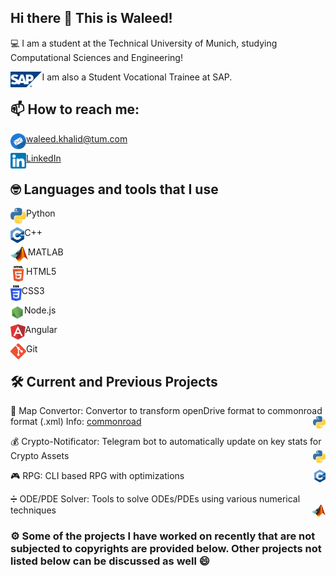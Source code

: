 ## Hi there 👋 This is Waleed!

:computer: I am a student at the Technical University of Munich, studying Computational Sciences and Engineering! 

<img align="left" alt="sap" height="25px" src="/Icons/sap.svg" /> I am also a Student Vocational Trainee at SAP.

## 📫 How to reach me:

<img align="left" alt="Email" height="25px" src="/Icons/Email1.png"/> [waleed.khalid@tum.com](mailto:notadilnaqvi@gmail.com)<br />

<img align="left" alt="LinkedIn" height="25px" src="/Icons/LinkedIn.png"/>[LinkedIn](https://www.linkedin.com/in/waleedbk/)<br />

## :nerd_face: Languages and tools that I use

<img align="left" alt="Email" height="25px" src="/Icons/python3.png" /> Python

<img align="left" height="25px" src="/Icons/c++.png" /> C++

<img align="left" alt="Email" height="25px" src="/Icons/matlab.png" /> MATLAB

<img align="left" alt="Email" height="25px" src="/Icons/html.png" /> HTML5

<img align="left" alt="Email" height="25px" src="/Icons/css.png" /> CSS3

<img align="left" alt="Email" height="25px" src="/Icons/node.png" /> Node.js

<img align="left" alt="Email" height="25px" src="/Icons/angular.png" /> Angular

<img align="left" alt="Email" height="25px" src="/Icons/git.png" /> Git

## :hammer_and_wrench: Current and Previous Projects
:vertical_traffic_light: Map Convertor: Convertor to transform openDrive format to commonroad format (.xml) Info: [commonroad](https://commonroad.in.tum.de/) <img align="right" alt="Email" height="20px" src="/Icons/python3.png" />

:moneybag: Crypto-Notificator: Telegram bot to automatically update on key stats for Crypto Assets <img align="right" alt="Email" height="20px" src="/Icons/python3.png" /> 

:video_game: RPG: CLI based RPG with optimizations <img align="right" height="20px" src="/Icons/c++.png" />

:heavy_division_sign: ODE/PDE Solver: Tools to solve ODEs/PDEs using various numerical techniques <img align="right" alt="Email" height="20px" src="/Icons/matlab.png" /> 

### :gear: Some of the projects I have worked on recently that are not subjected to copyrights are provided below. Other projects not listed below can be discussed as well :smile:<br />
